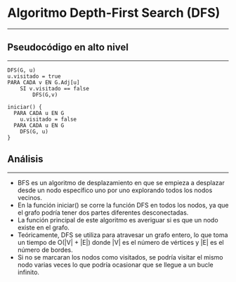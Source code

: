 # Algoritmo Depth-First Search (DFS)
----
## Pseudocódigo en alto nivel
----
	DFS(G, u)
    u.visitado = true
    PARA CADA v EN G.Adj[u]
        SI v.visitado == false
            DFS(G,v)
            
    iniciar() {
      PARA CADA u EN G
        u.visitado = false
      PARA CADA u EN G
        DFS(G, u)
    }
## Análisis
----
- BFS es un algoritmo de desplazamiento en que se empieza a desplazar desde un nodo específico uno por uno explorando todos los nodos vecinos.
- En la función iniciar() se corre la función DFS en todos los nodos, ya que el grafo podría tener dos partes diferentes desconectadas.
- La función principal de este algoritmo es averiguar si es que un nodo existe en el grafo.
- Teóricamente, DFS se utiliza para atravesar un grafo entero, lo que toma un tiempo de O(|V| + |E|) donde |V| es el número de vértices y |E| es el número de bordes.
- Si no se marcaran los nodos como visitados, se podría visitar el mismo nodo varias veces lo que podría ocasionar que se llegue a un bucle infinito.
